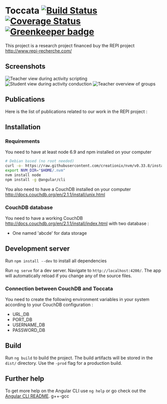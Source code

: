 # Toccata [![Build Status](https://travis-ci.com/lachand/Toccata.svg?branch=master)](https://travis-ci.com/lachand/Toccata) [![Coverage Status](https://coveralls.io/repos/github/lachand/Toccata/badge.svg?branch=master)](https://coveralls.io/github/lachand/Toccata?branch=master) [![Greenkeeper badge](https://badges.greenkeeper.io/lachand/Toccata.svg)](https://greenkeeper.io/)

This project is a research project financed buy the REPI project http://www.repi-recherche.com/

## Screenshots
![Teacher view during activity scripting](https://raw.githubusercontent.com/lachand/Toccata/master/images/edit.png)
![Student view during activity conduction](https://raw.githubusercontent.com/lachand/Toccata/master/images/conduct.png)
![Teacher overview of groups](https://raw.githubusercontent.com/lachand/Toccata/master/images/manage.png)

## Publications
Here is the list of publications related to our work in the REPI project :

## Installation

### Requirements

You need to have at least node 6.9 and npm installed on your computer
```sh
# Debian based (no root needed)
curl -o- https://raw.githubusercontent.com/creationix/nvm/v0.33.8/install.sh | bash
export NVM_DIR="$HOME/.nvm"
nvm install node
npm install -g @angular/cli
```

You also need to have a CouchDB installed on your computer http://docs.couchdb.org/en/2.1.1/install/unix.html

### CouchDB database

You need to have a working CouchDB http://docs.couchdb.org/en/2.1.1/install/index.html with two database :
- One named 'abcde' for data storage

## Development server

Run `npm install --dev` to install all dependencies

Run `ng serve` for a dev server. Navigate to `http://localhost:4200/`. The app will automatically reload if you change any of the source files.

### Connection between CouchDB and Toccata

You need to create the following environment variables in your system according to your CouchDB configuration :
- URL_DB
- PORT_DB
- USERNAME_DB
- PASSWORD_DB

## Build

Run `ng build` to build the project. The build artifacts will be stored in the `dist/` directory. Use the `-prod` flag for a production build.

## Further help

To get more help on the Angular CLI use `ng help` or go check out the [Angular CLI README](https://github.com/angular/angular-cli/blob/master/README.md).
 g++-gcc
